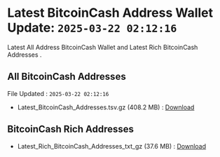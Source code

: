 # Latest BitcoinCash Address Wallet Update: `2025-03-22 02:12:16`

Latest All Address BitcoinCash Wallet and Latest Rich BitcoinCash Addresses .

## All BitcoinCash Addresses

File Updated : `2025-03-22 02:12:16`

- Latest_BitcoinCash_Addresses.tsv.gz (408.2 MB) : [Download](https://github.com/Pymmdrza/Rich-Address-Wallet/releases/tag/BitcoinCash)

## BitcoinCash Rich Addresses

- Latest_Rich_BitcoinCash_Addresses_txt_gz (37.6 MB) : [Download](https://github.com/Pymmdrza/Rich-Address-Wallet/releases/tag/BitcoinCash)
